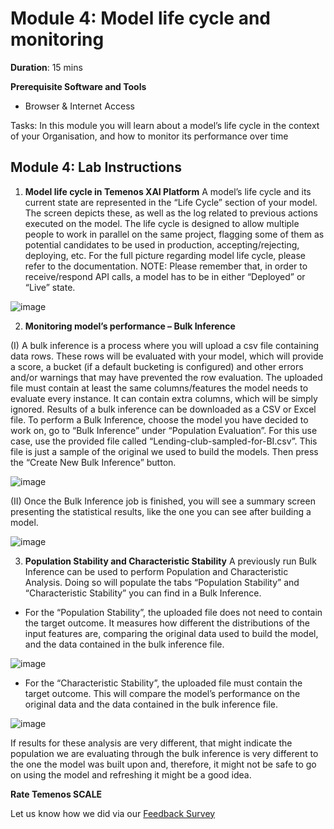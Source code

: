 # Module 4: Model life cycle and monitoring

**Duration**: 15 mins

**Prerequisite Software and Tools**

- Browser & Internet Access
	
Tasks:	In this module you will learn about a model’s life cycle in the context of your Organisation, and how to monitor its performance over time

## Module 4: Lab Instructions

1. **Model life cycle in Temenos XAI Platform**
A model’s life cycle and its current state are represented in the “Life Cycle” section of your model. The screen depicts these, as well as the log related to previous actions executed on the model. The life cycle is designed to allow multiple people to work in parallel on the same project, flagging some of them as potential candidates to be used in production, accepting/rejecting, deploying, etc. For the full picture regarding model life cycle, please refer to the documentation. 
NOTE: Please remember that, in order to receive/respond API calls, a model has to be in either “Deployed” or “Live” state.

![image](https://github.com/temenos/SCALE2020/blob/main/Training%20and%20Deploying%20Models%20with%20Temenos%20AI%20Platform/images/image044.png)

2. **Monitoring model’s performance – Bulk Inference**

(I)
A bulk inference is a process where you will upload a csv file containing data rows. These rows will be evaluated with your model, which will provide a score, a bucket (if a default bucketing is configured) and other errors and/or warnings that may have prevented the row evaluation. The uploaded file must contain at least the same columns/features the model needs to evaluate every instance. It can contain extra columns, which will be simply ignored. Results of a bulk inference can be downloaded as a CSV or Excel file. 
To perform a Bulk Inference, choose the model you have decided to work on, go to “Bulk Inference” under “Population Evaluation”. For this use case, use the provided file called “Lending-club-sampled-for-BI.csv”. This file is just a sample of the original we used to build the models. 
Then press the “Create New Bulk Inference” button. 

![image](https://github.com/temenos/SCALE2020/blob/main/Training%20and%20Deploying%20Models%20with%20Temenos%20AI%20Platform/images/image046.png)

(II)
Once the Bulk Inference job is finished, you will see a summary screen presenting the statistical results, like the one you can see after building a model. 

![image](https://github.com/temenos/SCALE2020/blob/main/Training%20and%20Deploying%20Models%20with%20Temenos%20AI%20Platform/images/image048.png)
 
3.	**Population Stability and Characteristic Stability**
A previously run Bulk Inference can be used to perform Population and Characteristic Analysis. Doing so will populate the tabs “Population Stability” and “Characteristic Stability” you can find in a Bulk Inference.
- For the “Population Stability”, the uploaded file does not need to contain the target outcome. It measures how different the distributions of the input features are, comparing the original data used to build the model, and the data contained in the bulk inference file.

![image](https://github.com/temenos/SCALE2020/blob/main/Training%20and%20Deploying%20Models%20with%20Temenos%20AI%20Platform/images/image050.png)

- For the “Characteristic Stability”, the uploaded file must contain the target outcome. This will compare the model’s performance on the original data and the data contained in the bulk inference file.

![image](https://github.com/temenos/SCALE2020/blob/main/Training%20and%20Deploying%20Models%20with%20Temenos%20AI%20Platform/images/image052.png)

If results for these analysis are very different, that might indicate the population we are evaluating through the bulk inference is very different to the one the model was built upon and, therefore, it might not be safe to go on using the model and refreshing it might be a good idea. 
 
**Rate Temenos SCALE**

Let us know how we did via our [Feedback Survey](xx)